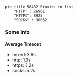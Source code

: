 
```mermaid
pie title 58482 Proxies in list
    "HTTP" : 26961
    "HTTPS": 8925
    "SOCKS" : 30032
```

### Some Info
#### Average Timeout

- mixed: 3.6s
- http: 1.9s
- https: 8.2s
- socks: 5.2s